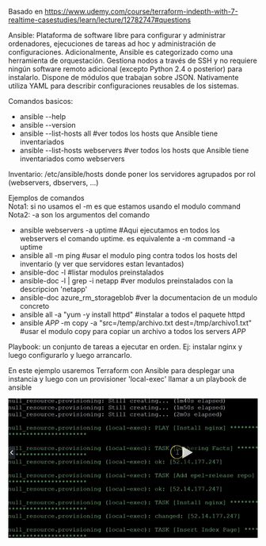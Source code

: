 Basado en https://www.udemy.com/course/terraform-indepth-with-7-realtime-casestudies/learn/lecture/12782747#questions

Ansible: Plataforma de software libre para configurar y administrar ordenadores, ejecuciones de tareas ad hoc y administración de configuraciones. Adicionalmente, Ansible es categorizado como una herramienta de orquestación. Gestiona nodos a través de SSH y no requiere ningún software remoto adicional (excepto Python 2.4 o posterior​) para instalarlo. Dispone de módulos que trabajan sobre JSON. Nativamente utiliza YAML para describir configuraciones reusables de los sistemas.

Comandos basicos:
- ansible --help
- ansible --version
- ansible --list-hosts all    #ver todos los hosts que Ansible tiene inventariados
- ansible --list-hosts webservers    #ver todos los hosts que Ansible tiene inventariados como webservers

Inventario: /etc/ansible/hosts donde poner los servidores agrupados por rol (webservers, dbservers, ...)

Ejemplos de comandos
<br>Nota1: si no usamos el -m es que estamos usando el modulo command
<br>Nota2: -a son los argumentos del comando
- ansible webservers -a uptime    #Aqui ejecutamos en todos los webservers el comando uptime. es equivalente a -m command -a uptime
- ansible all -m ping   #usar el modulo ping contra todos los hosts del inventario (y ver que servidores estan levantados)
- ansible-doc -l    #listar modulos preinstalados
- ansible-doc -l | grep -i netapp  #ver modulos preinstalados con la descripcion 'netapp'
- ansible-doc azure_rm_storageblob  #ver la documentacion de un modulo concreto
- ansible all -a "yum -y install httpd"   #instalar a todos el paquete httpd
- ansible *APP* -m copy -a "src=/temp/archivo.txt dest=/tmp/archivo1.txt"   #usar el modulo copy para copiar un archivo a todos los servers *APP*

Playbook: un conjunto de tareas a ejecutar en orden. Ej: instalar nginx y luego configurarlo y luego arrancarlo.

En este ejemplo usaremos Terraform con Ansible para desplegar una instancia y luego con un provisioner 'local-exec' llamar a un playbook de ansible

<img src="Terraform+AnsibleJPG.JPG">
